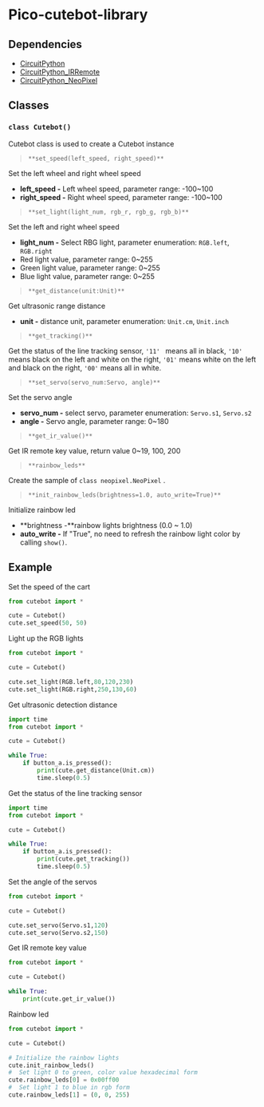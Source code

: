 # Pico-cutebot-library
## Dependencies
- [CircuitPython](https://circuitpython.org/board/elecfreaks_picoed/)
- [CircuitPython_IRRemote](https://github.com/adafruit/Adafruit_CircuitPython_IRRemote)
- [CircuitPython_NeoPixel](https://github.com/adafruit/Adafruit_CircuitPython_NeoPixel)
## Classes
### `class Cutebot()`
Cutebot class is used to create a Cutebot instance

> `**set_speed(left_speed, right_speed)**`

Set the left wheel and right wheel speed

-  **left_speed -** Left wheel speed, parameter range: -100~100
- **right_speed -** Right wheel speed, parameter range: -100~100

> `**set_light(light_num, rgb_r, rgb_g, rgb_b)**`

Set the left and right wheel speed

- **light_num -** Select RBG light, parameter enumeration: `RGB.left`, `RGB.right`
- Red light value, parameter range: 0~255
- Green light value, parameter range: 0~255
-  Blue light value, parameter range: 0~255

> `**get_distance(unit:Unit)**`

Get ultrasonic range distance

- **unit -** distance unit, parameter enumeration: `Unit.cm`, `Unit.inch`

> `**get_tracking()**`

Get the status of the line tracking sensor, `'11' `  means all in black, `'10' ` means black on the left and white on the right, `'01'` means white on the left and black on the right, `'00'` means all in white.

> `**set_servo(servo_num:Servo, angle)**`

Set the servo angle

- **servo_num -**   select servo, parameter enumeration: `Servo.s1`, `Servo.s2`
- **angle  -** Servo angle, parameter range: 0~180

> `**get_ir_value()**`

Get IR remote key value, return value 0~19, 100, 200

> `**rainbow_leds**`

Create the sample of `class neopixel.NeoPixel` .

> `**init_rainbow_leds(brightness=1.0, auto_write=True)**`

Initialize rainbow led

- **brightness -**rainbow lights brightness (0.0 ~ 1.0)
- **auto_write -** If "True",  no need to refresh the rainbow light color by calling `show()`.

## Example
Set the speed of the cart
```python
from cutebot import *

cute = Cutebot()
cute.set_speed(50, 50)
```

Light up the RGB lights
```python
from cutebot import *

cute = Cutebot()

cute.set_light(RGB.left,80,120,230)
cute.set_light(RGB.right,250,130,60)
```

Get ultrasonic detection distance
```python
import time
from cutebot import *

cute = Cutebot()

while True:
    if button_a.is_pressed():
        print(cute.get_distance(Unit.cm))
        time.sleep(0.5)
```

Get the status of the line tracking sensor
```python
import time
from cutebot import *

cute = Cutebot()

while True:
    if button_a.is_pressed():
        print(cute.get_tracking())
        time.sleep(0.5)
```

Set the angle of the servos
```python
from cutebot import *

cute = Cutebot()

cute.set_servo(Servo.s1,120)
cute.set_servo(Servo.s2,150)
```

Get IR remote key value
```python
from cutebot import *

cute = Cutebot()

while True:
    print(cute.get_ir_value())
```

Rainbow led
```python
from cutebot import *

cute = Cutebot()

# Initialize the rainbow lights
cute.init_rainbow_leds()
#  Set light 0 to green, color value hexadecimal form
cute.rainbow_leds[0] = 0x00ff00
#  Set light 1 to blue in rgb form
cute.rainbow_leds[1] = (0, 0, 255)
```



